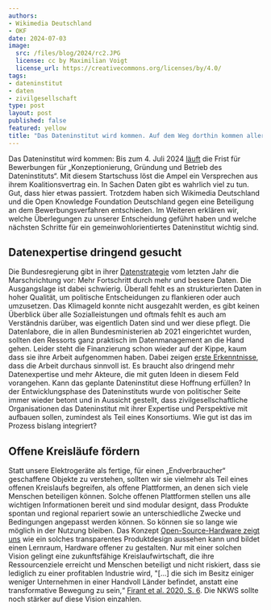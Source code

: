 ```yaml
---
authors:
- Wikimedia Deutschland
- OKF
date: 2024-07-03
image: 
  src: /files/blog/2024/rc2.JPG
  license: cc by Maximilian Voigt
  license_url: https://creativecommons.org/licenses/by/4.0/
tags:
- dateninstitut
- daten
- zivilgesellschaft
type: post
layout: post
published: false
featured: yellow
title: "Das Dateninstitut wird kommen. Auf dem Weg dorthin kommen allerdings viele Fragen auf"
---
```


Das Dateninstitut wird kommen: Bis zum 4. Juli 2024 [läuft](https://bieterportal.pd-g.e-va.eu/?tid=dd7c196d2ee42c5b953d617afb8ab0b0) die Frist für Bewerbungen für „Konzeptionierung, Gründung und Betrieb des Dateninstituts“. Mit diesem Startschuss löst die Ampel ein Versprechen aus ihrem Koalitionsvertrag ein. In Sachen Daten gibt es wahrlich viel zu tun. Gut, dass hier etwas passiert. Trotzdem haben sich Wikimedia Deutschland und die Open Knowledge Foundation Deutschland gegen eine Beteiligung an dem Bewerbungsverfahren entschieden. Im Weiteren erklären wir, welche Überlegungen zu unserer Entscheidung geführt haben und welche nächsten Schritte für ein gemeinwohlorientiertes Dateninstitut wichtig sind.

## Datenexpertise dringend gesucht
Die Bundesregierung gibt in ihrer [Datenstrategie](https://www.bmi.bund.de/SharedDocs/downloads/DE/veroeffentlichungen/2023/datenstrategie.html) vom letzten Jahr die Marschrichtung vor: Mehr Fortschritt durch mehr und bessere Daten. Die Ausgangslage ist dabei schwierig. Überall fehlt es an strukturierten Daten in hoher Qualität, um politische Entscheidungen zu flankieren oder auch umzusetzen. Das Klimageld konnte nicht ausgezahlt werden, es gibt keinen Überblick über alle Sozialleistungen und oftmals fehlt es auch am Verständnis darüber, was eigentlich Daten sind und wer diese pflegt. Die Datenlabore, die in allen Bundesministerien ab 2021 eingerichtet wurden, sollten den Ressorts ganz praktisch im Datenmanagement an die Hand gehen. Leider steht die Finanzierung schon wieder auf der Kippe, kaum dass sie ihre Arbeit aufgenommen haben. Dabei zeigen [erste Erkenntnisse](https://www.oeffentliche-it.de/documents/10181/14412/Auf+dem+Weg+zur+evidenzbasierten+Politik+-+Eine+Analyse+der+Datenlabore+der+Deutschen+Bundesregierung), dass die Arbeit durchaus sinnvoll ist. Es braucht also dringend mehr Datenexpertise und mehr Akteure, die mit guten Ideen in diesem Feld vorangehen. Kann das geplante Dateninstitut diese Hoffnung erfüllen? In der Entwicklungsphase des Dateninstituts wurde von politischer Seite  immer wieder betont und in Aussicht gestellt, dass  zivilgesellschaftliche Organisationen das Dateninstitut mit ihrer Expertise und Perspektive mit aufbauen sollen, zumindest als Teil eines Konsortiums. Wie gut ist das im Prozess bislang integriert?

## Offene Kreisläufe fördern

Statt unsere Elektrogeräte als fertige, für einen „Endverbraucher“ geschaffene Objekte zu verstehen, sollten wir sie vielmehr als Teil eines offenen Kreislaufs begreifen, als offene Plattformen, an denen sich viele Menschen beteiligen können. Solche offenen Plattformen stellen uns alle wichtigen Informationen bereit und sind modular designt, dass Produkte spontan und regional repariert sowie an unterschiedliche Zwecke und Bedingungen angepasst werden können. So können sie so lange wie möglich in der Nutzung bleiben. Das Konzept [Open-Source-Hardware zeigt uns](https://publication2023.bits-und-baeume.org/transformative-change/open-source-hardware-and-open-design/) wie ein solches transparentes Produktdesign aussehen kann und bildet einen Lernraum, Hardware offener zu gestalten. Nur mit einer solchen Vision gelingt eine zukunftsfähige Kreislaufwirtschaft, die ihre Ressourcenziele erreicht und Menschen beteiligt und nicht riskiert, dass sie lediglich zu einer profitablen Industrie wird, "\[...\] die sich im Besitz einiger weniger Unternehmen in einer Handvoll Länder befindet, anstatt eine transformative Bewegung zu sein,“ [Firant et al. 2020, S. 6](https://www.sciencedirect.com/science/article/pii/S0921344920302354). Die NKWS sollte noch stärker auf diese Vision einzahlen. 
